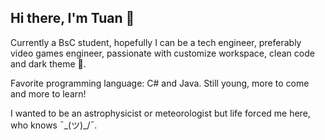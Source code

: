 ## Hi there, I'm Tuan 👋

<!--
**tuantranO4/tuantranO4** is a ✨ _special_ ✨ repository because its `README.md` (this file) appears on your GitHub profile.

Here are some ideas to get you started:

- 🔭 I’m currently working on ...
- 🌱 I’m currently learning ...
- 👯 I’m looking to collaborate on ...
- 🤔 I’m looking for help with ...
- 💬 Ask me about ...
- 📫 How to reach me: ...
- 😄 Pronouns: ...
- ⚡ Fun fact: ...
-->
Currently a BsC student, hopefully I can be a tech engineer, preferably video games engineer, passionate with customize workspace, clean code and dark theme 🌌.

Favorite programming language: C# and Java. Still young, more to come and more to learn!

I wanted to be an astrophysicist or meteorologist but life forced me here, who knows ¯\_(ツ)_/¯.

